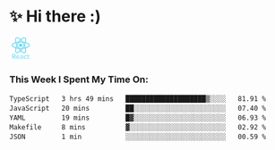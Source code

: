 <h1 align="left">✨ Hi there :)</h1>

  <a href="https://reactjs.org/" target="_blank" rel="noreferrer">   
    <img src="https://raw.githubusercontent.com/devicons/devicon/master/icons/react/react-original-wordmark.svg" alt="react" width="40"     
    height="40"/></a>
 
<h3 align="left">This Week I Spent My Time On:</h3>
<!--START_SECTION:waka-->

```txt
TypeScript   3 hrs 49 mins   ████████████████████▒░░░░   81.91 %
JavaScript   20 mins         ██░░░░░░░░░░░░░░░░░░░░░░░   07.40 %
YAML         19 mins         █▓░░░░░░░░░░░░░░░░░░░░░░░   06.93 %
Makefile     8 mins          ▓░░░░░░░░░░░░░░░░░░░░░░░░   02.92 %
JSON         1 min           ░░░░░░░░░░░░░░░░░░░░░░░░░   00.59 %
```

<!--END_SECTION:waka-->

